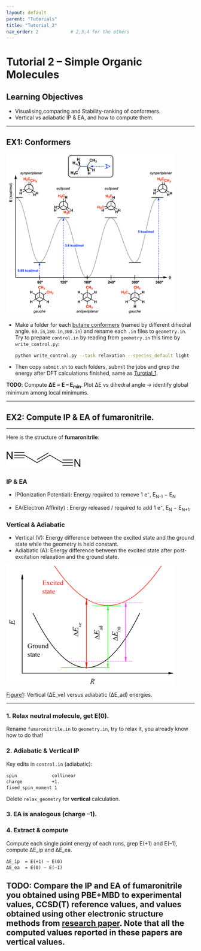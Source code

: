 ```yaml
---
layout: default
parent: "Tutorials"
title: "Tutorial_2"
nav_order: 2            # 2,3,4 for the others
---
```


# Tutorial 2 – Simple Organic Molecules

## Learning Objectives
- Visualising,comparing and Stability-ranking of conformers. 
- Vertical vs adiabatic IP & EA, and how to compute them. 

---

## EX1: Conformers

<img src="../../images/butane.png"
     alt="butane"
     width="450">

- Make a folder for each [butane conformers](https://www.masterorganicchemistry.com/2020/05/29/newman-projection-of-butane-and-gauche-conformation/) (named by different dihedral angle. `60.in`,`180.in`,`300.in`) and rename each `.in` files to `geometry.in`. Try to prepare `control.in` by reading from `geometry.in` this time by `write_control.py`:

  ```bash
  python write_control.py --task relaxation --species_default light
  ```
- Then copy `submit.sh` to each folders, submit the jobs and grep the energy after DFT calculations finished, same as [Turotial_1](../Tutorial_2/).

**TODO**: Compute **ΔE = E – E<sub>min</sub>**. Plot ΔE vs dihedral angle → identify global minimum among local minimums.

---


## EX2:  Compute IP & EA of fumaronitrile.

---
Here is the structure of **fumaronitrile**: 

<img src="../../images/fumaronitrile.PNG"
     alt="fumaronitrile"
     width="200">
---

###  IP & EA
- IP(Ionization Potential):  Energy required to remove 1 e⁻, E<sub>N-1</sub> − E<sub>N</sub>

- EA(Electron Affinity) : Energy released / required to add 1 e⁻, E<sub>N</sub> − E<sub>N+1</sub>


### Vertical & Adiabatic
- Vertical (V): Energy difference between the excited state and the ground state while the geometry is held constant.
- Adiabatic (A): Energy difference between the excited state after post-excitation relaxation and the ground state. 

<img src="../../images/vertical_adiabatic.PNG"
     alt="vertical_adiabatic plot"
     width="450">

[Figure1](https://pubs.acs.org/doi/10.1021/jp501974p): Vertical (∆E_ve) versus adiabatic (∆E_ad) energies. 

---

### 1.  Relax neutral molecule, get E(0).
Rename `fumaronitrile.in` to `geometry.in`, try to relax it, you already know how to do that!

### 2.  Adiabatic & Vertical **IP**

Key edits in `control.in` (adiabatic):

```
spin             collinear
charge           +1.
fixed_spin_moment 1
```
Delete `relax_geometry` for **vertical** calculation.

### 3.  **EA** is analogous (charge –1).

### 4.  Extract & compute
Compute each single point energy of each runs, grep E(+1) and E(–1), compute ΔE_ip and ΔE_ea.
```
ΔE_ip  = E(+1) – E(0)
ΔE_ea  = E(0) – E(–1)
```
**TODO**: Compare the IP and EA of fumaronitrile you obtained using PBE+MBD to experimental values, CCSD(T) reference values, and values obtained using
other electronic structure methods from [research paper](https://pubs.acs.org/doi/10.1021/acs.jctc.5b00875). Note that all the computed values reported in these papers are vertical values.
---
